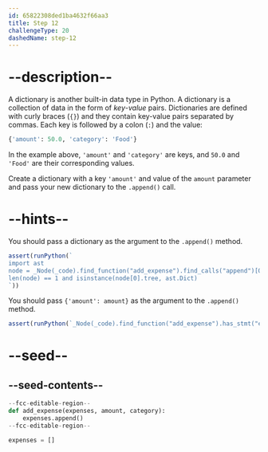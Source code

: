 ```yaml
---
id: 65822308ded1ba4632f66aa3
title: Step 12
challengeType: 20
dashedName: step-12
---
```


# --description--

A dictionary is another built-in data type in Python. A dictionary is a collection of data in the form of *key*-*value* pairs. Dictionaries are defined with curly braces (`{}`) and they contain key-value pairs separated by commas. Each key is followed by a colon (`:`) and the value:

```py
{'amount': 50.0, 'category': 'Food'}
```

In the example above, `'amount'` and `'category'` are keys, and `50.0` and `'Food'` are their corresponding values.

Create a dictionary with a key `'amount'` and value of the `amount` parameter and pass your new dictionary to the `.append()` call.

# --hints--

You should pass a dictionary as the argument to the `.append()` method.

```js
assert(runPython(`
import ast
node = _Node(_code).find_function("add_expense").find_calls("append")[0].find_call_args()
len(node) == 1 and isinstance(node[0].tree, ast.Dict)
`))
```

You should pass `{'amount': amount}` as the argument to the `.append()` method.

```js
assert(runPython(`_Node(_code).find_function("add_expense").has_stmt("expenses.append({'amount': amount})")`))
```

# --seed--

## --seed-contents--

```py
--fcc-editable-region--
def add_expense(expenses, amount, category):
    expenses.append()
--fcc-editable-region--

expenses = []
```
